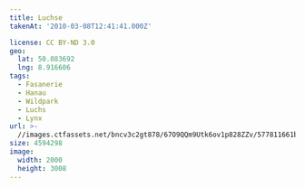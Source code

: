 ```yaml
---
title: Luchse
takenAt: '2010-03-08T12:41:41.000Z'

license: CC BY-ND 3.0
geo:
  lat: 50.083692
  lng: 8.916606
tags:
  - Fasanerie
  - Hanau
  - Wildpark
  - Luchs
  - Lynx
url: >-
  //images.ctfassets.net/bncv3c2gt878/67O9QQm9Utk6ov1p828ZZv/577811661beaffc116e50b516ccf877d/luchse_4416881709_o
size: 4594298
image:
  width: 2000
  height: 3008
---
```

